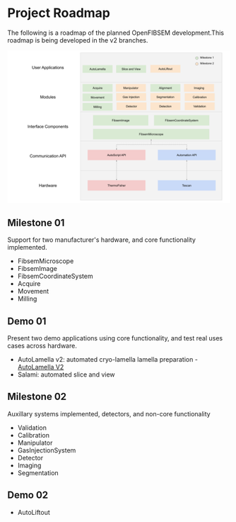 # Project Roadmap

The following is a roadmap of the planned OpenFIBSEM development.This roadmap is being developed in the v2 branches. 

![Roadmap](img/roadmap/roadmap.png)

## Milestone 01
Support for two manufacturer's hardware, and core functionality implemented.

- FibsemMicroscope
- FibsemImage
- FibsemCoordinateSystem
- Acquire
- Movement
- Milling

## Demo 01
Present two demo applications using core functionality, and test real uses cases across hardware. 

- AutoLamella v2: automated cryo-lamella lamella preparation - [AutoLamella V2](https://github.com/DeMarcoLab/autolamella/tree/autolamella_v2)
- Salami: automated slice and view 

## Milestone 02
Auxillary systems implemented, detectors, and non-core functionality
- Validation
- Calibration
- Manipulator
- GasInjectionSystem
- Detector
- Imaging
- Segmentation

## Demo 02
- AutoLiftout
